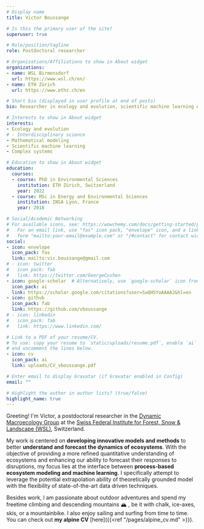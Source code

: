 ```yaml
---
# Display name
title: Victor Boussange

# Is this the primary user of the site?
superuser: true

# Role/position/tagline
role: Postdoctoral researcher

# Organizations/Affiliations to show in About widget
organizations:
- name: WSL Birmensdorf
  url: https://www.wsl.ch/en/
- name: ETH Zürich
  url: https://www.ethz.ch/en

# Short bio (displayed in user profile at end of posts)
bio: Researcher in ecology and evolution, scientific machine learning enthusiastic.

# Interests to show in About widget
interests:
- Ecology and evolution
# - Interdisciplinary science
- Mathematical modeling
- Scientific machine learning
- Complex systems

# Education to show in About widget
education:
  courses:
  - course: PhD in Environmental Sciences
    institution: ETH Zürich, Switzerland
    year: 2022
  - course: MSc in Energy and Environmental Sciences
    institution: INSA Lyon, France
    year: 2018

# Social/Academic Networking
# For available icons, see: https://wowchemy.com/docs/getting-started/page-builder/#icons
#   For an email link, use "fas" icon pack, "envelope" icon, and a link in the
#   form "mailto:your-email@example.com" or "/#contact" for contact widget.
social:
- icon: envelope
  icon_pack: fas
  link: mailto:vic.boussange@gmail.com
# - icon: twitter
#   icon_pack: fab
#   link: https://twitter.com/GeorgeCushen
- icon: google-scholar  # Alternatively, use `google-scholar` icon from `ai` icon pack
  icon_pack: ai
  link: https://scholar.google.com/citations?user=SaQH5YoAAAAJ&hl=en
- icon: github
  icon_pack: fab
  link: https://github.com/vboussange
# - icon: linkedin
#   icon_pack: fab
#   link: https://www.linkedin.com/

# Link to a PDF of your resume/CV.
# To use: copy your resume to `static/uploads/resume.pdf`, enable `ai` icons in `params.toml`, 
# and uncomment the lines below.
- icon: cv
  icon_pack: ai
  link: uploads/CV_vboussange.pdf

# Enter email to display Gravatar (if Gravatar enabled in Config)
email: ""

# Highlight the author in author lists? (true/false)
highlight_name: true
---
```



Greeting! I'm Victor, a postdoctoral researcher in the [Dynamic Macroecology Group](https://www.wsl.ch/de/ueber-die-wsl/organisation/forschungseinheiten/landschaftsdynamik/dynamische-makrooekologie/) at the [Swiss Federal Institute for Forest, Snow & Landscape (WSL)](https://www.wsl.ch/en/index.html), Switzerland.
<br>

My work is centered on **developing innovative models and methods** to better **understand and forecast the dynamics of ecosystems**. With the objective of providing a more refined quantitative understanding of ecosystems and enhancing our ability to forecast their responses to disruptions, my focus lies at the interface between **process-based ecosystem modeling and machine learning**. I specifically attempt to leverage the potential extrapolation ability of theoretically grounded model with the flexibility of state-of-the-art data driven techniques. 
<br>

Besides work, I am passionate about outdoor adventures and spend my freetime climbing and descending mountains &#x1F3D4; , be it with chalk, ice-axes, skis, or a mountainbike. I also enjoy sailing and surfing from time to time. You can check out **my alpine CV** [here]({{<ref "/pages/alpine_cv.md" >}}).

<!-- {{< icon name="download" pack="fas" >}} Download my {{< staticref "uploads/demo_resume.pdf" "newtab" >}}resumé{{< /staticref >}}. -->
